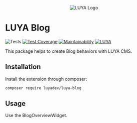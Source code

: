 <p align="center">
  <img src="https://raw.githubusercontent.com/luyadev/luya/master/docs/logo/luya-logo-0.2x.png" alt="LUYA Logo"/>
</p>

# LUYA Blog

![Tests](https://github.com/luyadev/luya-blog/workflows/Tests/badge.svg)
[![Test Coverage](https://api.codeclimate.com/v1/badges/deb4edcd0aad00ca4bb1/test_coverage)](https://codeclimate.com/github/luyadev/luya-blog/test_coverage)
[![Maintainability](https://api.codeclimate.com/v1/badges/deb4edcd0aad00ca4bb1/maintainability)](https://codeclimate.com/github/luyadev/luya-blog/maintainability)
[![LUYA](https://img.shields.io/badge/Powered%20by-LUYA-brightgreen.svg)](https://luya.io)

This package helps to create Blog behaviors with LUYA CMS.

## Installation

Install the extension through composer:

```sh
composer require luyadev/luya-blog
```

## Usage

Use the BlogOverviewWidget.